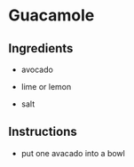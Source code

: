# Guacamole

## Ingredients
* avocado
* lime or lemon

* salt

## Instructions 
* put one avacado into a bowl

